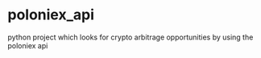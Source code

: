 # poloniex_api
python project which looks for crypto arbitrage opportunities by using the poloniex api 
